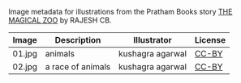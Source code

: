 Image metadata for illustrations from the Pratham Books story [THE MAGICAL ZOO](https://storyweaver.org.in/stories/2299-the-magical-zoo) by RAJESH CB.

Image | Description | Illustrator | License
----- | ----------- | ----------- | -------
01.jpg | animals | kushagra agarwal | [CC-BY](https://creativecommons.org/licenses/by/4.0/)
02.jpg | a race of animals | kushagra agarwal | [CC-BY](https://creativecommons.org/licenses/by/4.0/)